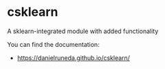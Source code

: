 # csklearn


A sklearn-integrated module with added functionality


You can find the documentation:

- https://danielruneda.github.io/csklearn/
